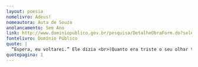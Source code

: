```yaml
---
layout: poesia
nomelivro: Adeus!
nomeautora: Auta de Souza
anolancamento: Sem Ano
link: http://www.dominiopublico.gov.br/pesquisa/DetalheObraForm.do?select_action=&co_obra=81683
fontelivro: Domínio Público
quote: |
  “Espera, eu voltarei.” Ele dizia <br>(Quanto era triste o seu olhar tão doce!) <br>Chorosa e terna a fala lhe tremia <br>Como se a corda de algum’harpa fosse.
quotepagina: 1
---
```

